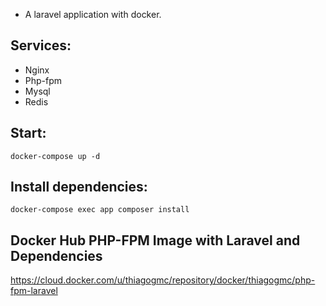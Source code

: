 - A laravel application with docker.

## Services:
 -  Nginx
 -  Php-fpm
 -  Mysql
 -  Redis

## Start:
`docker-compose up -d`

## Install dependencies:
`docker-compose exec app composer install`

## Docker Hub PHP-FPM Image with Laravel and Dependencies
https://cloud.docker.com/u/thiagogmc/repository/docker/thiagogmc/php-fpm-laravel
